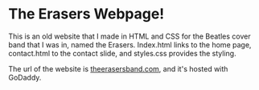 # The Erasers Webpage!

This is an old website that I made in HTML and CSS for the Beatles cover band that I was in, named the Erasers. 
Index.html links to the home page, contact.html to the contact slide, and styles.css provides the styling. 

The url of the website is [theerasersband.com](http://www.theerasersband.com/), and it's hosted with GoDaddy. 
